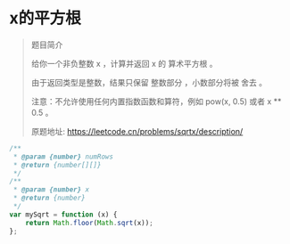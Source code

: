 # x的平方根

> 题目简介  
> 
> 给你一个非负整数 x ，计算并返回 x 的 算术平方根 。
>
> 由于返回类型是整数，结果只保留 整数部分 ，小数部分将被 舍去 。
>
> 注意：不允许使用任何内置指数函数和算符，例如 pow(x, 0.5) 或者 x ** 0.5 。
>
> 原题地址: https://leetcode.cn/problems/sqrtx/description/

```javascript
/**
 * @param {number} numRows
 * @return {number[][]}
 */
/**
 * @param {number} x
 * @return {number}
 */
var mySqrt = function (x) {
    return Math.floor(Math.sqrt(x));
};
```